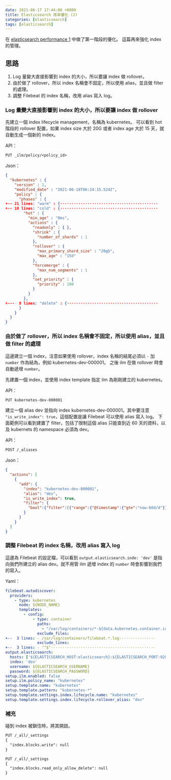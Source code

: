 ```yaml
---
date: 2021-06-17 17:44:00 +0800
title: Elasticsearch 效率優化 (2)
categories: [elasticsearch]
tags: [elasticsearch]
---
```


在 [elasticsearch performance 1](../2021-06-04-elasticsearch-performance-1) 中做了第一階段的優化。
這篇再來強化 index 的管理。

<!--more-->

## 思路

1. Log 量變大直接影響到 index 的大小，所以要讓 index 做 rollover。
1. 由於做了 rollover，所以 index 名稱會不固定，所以使用 alias，並且做 filter 的處理。
1. 調整 Filebeat 的 index 名稱，改用 alias 寫入 log。

### Log 量變大直接影響到 index 的大小，所以要讓 index 做 rollover

先建立一個 index lifecycle management，名稱為 kubernetes。
可以看到 hot 階段的 rollover 配置，如果 index size 大於 20G 或者 index age 大於 15 天，就自動生成一個新的 index。

API：

```txt
PUT _ilm/policy/<policy_id>
```

Json：

```json
{
  "kubernetes" : {
    "version" : 1,
    "modified_date" : "2021-06-18T06:24:15.524Z",
    "policy" : {
      "phases" : {
+-- 21 lines: "warm" : {···········································
+-- 10 lines: "cold" : {···········································
        "hot" : {
          "min_age" : "0ms",
          "actions" : {
            "readonly" : { },
            "shrink" : {
              "number_of_shards" : 1
            },
            "rollover" : {
              "max_primary_shard_size" : "20gb",
              "max_age" : "15d"
            },
            "forcemerge" : {
              "max_num_segments" : 1
            },
            "set_priority" : {
              "priority" : 100
            }
          }
        },
+---  8 lines: "delete" : {········································
      }
    }
  }
}
```

### 由於做了 rollover，所以 index 名稱會不固定，所以使用 alias，並且做 filter 的處理

這邊建立一個 index，注意如果使用 rollover，index 名稱的結尾必須以 `-` 加 `number` 作為結為，例如 kubernetes-dev-000001。
之後 ilm 在做 rollover 時會自動遞增 `number`。

先建置一個 index，並使用 index template 指定 ilm 為剛剛建立的 kubernetes。

API：

```txt
PUT kubernetes-dev-000001
```

建立一個 alias dev 並指向 index kubernetes-dev-000001。其中要注意 `"is_write_index": true`，這個配置是讓 Filebeat 可以使用 alias 寫入 log。
下面範例可以看到建置了 filter，包括了限制這個 alias 只能查到近 60 天的資料，以及 kubernets 的 namespace 必須為 dev。

API：

```txt
POST /_aliases
```

Json：

```json
{
  "actions": [
    {
      "add": {
        "index": "kubernetes-dev-000001",
        "alias": "dev",
        "is_write_index": true,
        "filter": {
          "bool":{"filter":[{"range":{"@timestamp":{"gte":"now-60d/d"}}},{"term":{"kubernetes.namespace":"dev"}}]}
        }
      }
    }
  ]
}
```

### 調整 Filebeat 的 index 名稱，改用 alias 寫入 log

這邊為 Filebeat 的設定檔，可以看到 `output.elasticsearch.inde: 'dev'` 是指向我們所建立的 alias dev。就不用管 ilm 遞增 index 的 `number` 時會影響到我們的寫入。

Yaml：

```yml
filebeat.autodiscover:
  providers:
    - type: kubernetes
      node: ${NODE_NAME}
      templates:
        - config:
            - type: container
              paths:
                - "/var/log/containers/*-${data.kubernetes.container.id}.log"
              exclude_files:
+--  3 lines: - /var/log/containers/filebeat.*.log················
              exclude_lines:
+--  3 lines: - "^$"··············································
output.elasticsearch:
  hosts: ['${ELASTICSEARCH_HOST:elasticsearch}:${ELASTICSEARCH_PORT:9200}']
  index: 'dev'
  username: ${ELASTICSEARCH_USERNAME}
  password: ${ELASTICSEARCH_PASSWORD}
setup.ilm.enabled: false
setup.ilm.policy_name: "kubernetes"
setup.template.name: "kubernetes"
setup.template.pattern: "kubernetes-*"
setup.template.settings.index.lifecycle.name: "kubernetes"
setup.template.settings.index.lifecycle.rollover_alias: "dev"

```

### 補充

碰到 index 被鎖住時，將其開啟。

```txt
PUT /_all/_settings
{
  "index.blocks.write": null
}
```

```txt
PUT /_all/_settings
{
  "index.blocks.read_only_allow_delete": null
}
```
